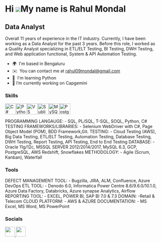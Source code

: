 Hi ![](https://user-images.githubusercontent.com/18350557/176309783-0785949b-9127-417c-8b55-ab5a4333674e.gif)My name is Rahul Mondal
====================================================================================================================================

Data Analyst
------------

Overall 11 years of experience in the IT industry. Currently, I have been working as a Data Analyst for the past 3 years. Before this role, I worked as a Quality Analyst specializing in ETL/ELT Testing, BI Testing, DWH Testing, and Web application functional, System & API Automation Testing.

* 🌍  I'm based in Bengaluru
* ✉️  You can contact me at [rahul09mondal@gmail.com](mailto:rahul09mondal@gmail.com)
* 🧠  I'm learning Python
* 🔭 I’m currently working on Capgemini

### Skills


<p align="left">
<a href="https://docs.microsoft.com/en-us/dotnet/csharp/" target="_blank" rel="noreferrer"><img src="https://raw.githubusercontent.com/danielcranney/readme-generator/main/public/icons/skills/csharp-colored.svg" width="36" height="36" alt="C#" /></a><a href="https://www.python.org/" target="_blank" rel="noreferrer"><img src="https://raw.githubusercontent.com/danielcranney/readme-generator/main/public/icons/skills/python-colored.svg" width="36" height="36" alt="Python" /></a><a href="https://code.visualstudio.com/" target="_blank" rel="noreferrer"><img src="https://raw.githubusercontent.com/danielcranney/readme-generator/main/public/icons/skills/visualstudiocode.svg" width="36" height="36" alt="VS Code" /></a><a href="https://www.sublimetext.com/index2" target="_blank" rel="noreferrer"><img src="https://raw.githubusercontent.com/danielcranney/readme-generator/main/public/icons/skills/sublimetext.svg" width="36" height="36" alt="Sublime Text" /></a><a href="https://www.mysql.com/" target="_blank" rel="noreferrer"><img src="https://raw.githubusercontent.com/danielcranney/readme-generator/main/public/icons/skills/mysql-colored.svg" width="36" height="36" alt="MySQL" /></a><a href="https://www.postgresql.org/" target="_blank" rel="noreferrer"><img src="https://raw.githubusercontent.com/danielcranney/readme-generator/main/public/icons/skills/postgresql-colored.svg" width="36" height="36" alt="PostgreSQL" /></a>
</p>
PROGRAMMING LANGAUGE: - SQL, PL/SQL, T-SQL, SOQL, Python, C#
TESTING FRAMEWORKS/LIBRARIES: - Selenium WebDriver with C#, Page Object Model (POM), BDD Framework,Git.
TESTING: - Cloud Testing (AWS), Big Data Testing, ETL/ELT Testing, Automation Testing, Database Testing, DWH Testing, Report Testing, API Testing, End to End Testing
DATABASE: - Oracle 11g/12c, MSSQL SERVER 2012/2014/2017, MySQL 6.3, GCP, PostgreSQL, AWS Redshift, Snowflakes
METHODOLOGY: - Agile (Scrum, Kanban), Waterfall

### Tools

DEFECT MANAGEMENT TOOL: - Bugzilla, JIRA, ALM, Confluence, Azure DevOps
ETL TOOL: - Denodo 6.0, Informatica Power Centre 8.6/9.6.0/10.1.0, Azure Data Factory, Databricks, Azure synapse Analytics, Airflow
REPORTING TOOL: - EXCEL, POWER BI, SAP BI 7.0 & 7.3
DOMAIN: -Retail & Telecom
CLOUD PLATFORM: - AWS & AZURE
DOCUMENTATION: - MS Excel, MS Word, MS PowerPoint

### Socials

<p align="left"> <a href="https://www.github.com/rahul09mondal" target="_blank" rel="noreferrer"> <picture> <source media="(prefers-color-scheme: dark)" srcset="https://raw.githubusercontent.com/danielcranney/readme-generator/main/public/icons/socials/github-dark.svg" /> <source media="(prefers-color-scheme: light)" srcset="https://raw.githubusercontent.com/danielcranney/readme-generator/main/public/icons/socials/github.svg" /> <img src="https://raw.githubusercontent.com/danielcranney/readme-generator/main/public/icons/socials/github.svg" width="32" height="32" /> </picture> </a> <a href="https://www.linkedin.com/in/rahul-mondal-a7410b2bb" target="_blank" rel="noreferrer"> <picture> <source media="(prefers-color-scheme: dark)" srcset="https://raw.githubusercontent.com/danielcranney/readme-generator/main/public/icons/socials/linkedin-dark.svg" /> <source media="(prefers-color-scheme: light)" srcset="https://raw.githubusercontent.com/danielcranney/readme-generator/main/public/icons/socials/linkedin.svg" /> <img src="https://raw.githubusercontent.com/danielcranney/readme-generator/main/public/icons/socials/linkedin.svg" width="32" height="32" /> </picture> </a></p>
